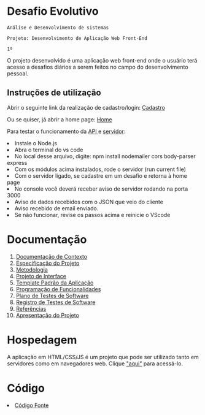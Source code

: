 # Desafio Evolutivo

`Análise e Desenvolvimento de sistemas`

`Projeto: Desenvolvimento de Aplicação Web Front-End`

`1º`

O projeto desenvolvido é uma aplicação web front-end onde o usuário terá acesso a desafios diários a serem feitos no campo do desenvolvimento pessoal. 

## Instruções de utilização

Abrir o seguinte link da realização de cadastro/login: <a href = "https://icei-puc-minas-pmv-ads.github.io/pmv-ads-2024-e1-proj-web-t15-desafio-evolutivo/index.html"> Cadastro </a>

Ou se quiser, já abrir a home page: <a href = "https://icei-puc-minas-pmv-ads.github.io/pmv-ads-2024-e1-proj-web-t15-desafio-evolutivo/homepage.html"> Home </a>

Para testar o funcionamento da <a href ="src/inscricaodesafio.JS"> API </a> e <a href= "src/EnviodeLembretes(servidor).js"> servidor</a>:

<li>Instale o Node.js</li>
<li>Abra o terminal do vs code</li>
<li>No local desse arquivo, digite: npm install nodemailer cors body-parser express</li>
<li>Com os módulos acima instalados, rode o servidor (run current file)</li>
<li>Com o servidor ligado, se cadastre em um desafio e retorna à home page</li>
<li>No console você deverá receber aviso de servidor rodando na porta 3000</li>
<li>Aviso de dados recebidos com o JSON que veio do cliente</li>
<li>Aviso recebido de email enviado.</li>
<li>Se não funcionar, revise os passos acima e reinicie o VScode</li>

# Documentação

<ol>
<li><a href="docs/01-Documentação de Contexto.md"> Documentação de Contexto</a></li>
<li><a href="docs/02-Especificação do Projeto.md"> Especificação do Projeto</a></li>
<li><a href="docs/03-Metodologia.md"> Metodologia</a></li>
<li><a href="docs/04-Projeto de Interface.md"> Projeto de Interface</a></li>
<li><a href="docs/05-Template Padrão da Aplicação.md"> Template Padrão da Aplicação</a></li>
<li><a href="docs/06-Programação de Funcionalidades.md"> Programação de Funcionalidades</a></li>
<li><a href="docs/07-Plano de Testes de Software.md"> Plano de Testes de Software</a></li>
<li><a href="docs/08-Registro de Testes de Software.md"> Registro de Testes de Software</a></li>
<li><a href="docs/09-Referências.md"> Referências</a></li>
<li><a href="presentation/10-Apresentação do Projeto.md"> Apresentação do Projeto</a></li>
</ol>

# Hospedagem
A aplicação em HTML/CSS/JS é um projeto que pode ser utilizado tanto em servidores como em navegadores web. Clique <a href= https://icei-puc-minas-pmv-ads.github.io/pmv-ads-2024-e1-proj-web-t15-desafio-evolutivo/>"aqui"</a> para acessá-lo.
# Código

<li><a href="/src"> Código Fonte</a></li>

